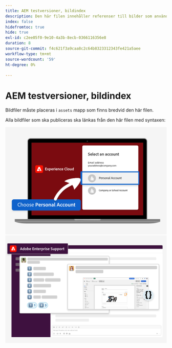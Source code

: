 ```yaml
---
title: AEM testversioner, bildindex
description: Den här filen innehåller referenser till bilder som används i AEM testversioner av marknadsföringsmaterial.
index: false
hidefromtoc: true
hide: true
exl-id: c2ee05f0-9e10-4a3b-8ecb-0366116356e8
duration: 8
source-git-commit: f4c621f3a9caa8c2c64b8323312343fe421a5aee
workflow-type: tm+mt
source-wordcount: '59'
ht-degree: 0%

---
```


# AEM testversioner, bildindex

Bildfiler måste placeras i `assets` mapp som finns bredvid den här filen.

Alla bildfiler som ska publiceras ska länkas från den här filen med syntaxen:

![Personligt konto för testversioner av e-postbilder](./assets/select-personal-account.png)
![Slack e-postbild](./assets/Slack-email-image.png)
